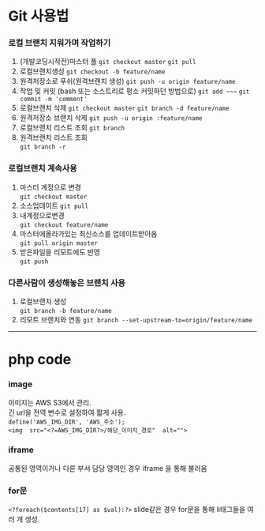 # Git 사용법

### 로컬 브랜치 지워가며 작업하기

1. (개발코딩시작전)마스터 풀
`git checkout master`
`git pull`
2. 로컬브랜치생성
`git checkout -b feature/name`
3. 원격저장소로 푸쉬(원격브랜치 생성)
`git push -u origin feature/name`
4. 작업 및 커밋 (bash 또는 소스트리로 평소 커밋하던 방법으로)
`git add ~~~`
`git commit -m 'comment'`
5. 로컬브랜치 삭제
`git checkout master`
`git branch -d feature/name`
6. 원격저장소 브랜치 삭제
`git push -u origin :feature/name`
7. 로컬브랜치 리스트 조회
`git branch`
8. 원격브랜치 리스트 조회  
`git branch -r`
  
### 로컬브랜치 계속사용

1. 마스터 계정으로 변경  
`git checkout master`
2. 소스업데이트
`git pull`
3. 내계정으로변경  
`git checkout feature/name`
4. 마스터에올라가있는 최신소스를 업데이트받아옴  
`git pull origin master`
5. 받은파일을 리모트에도 반영  
`git push`
  
### 다른사람이 생성해놓은 브랜치 사용

1. 로컬브랜치 생성  
`git branch -b feature/name`
2. 리모트 브랜치와 연동
`git branch --set-upstream-to=origin/feature/name`

---

# php code

### image
이미지는 AWS S3에서 관리.  
긴 url을 전역 변수로 설정하여 짧게 사용.  
 `define('AWS_IMG_DIR', 'AWS_주소');`  
 `<img  src="<?=AWS_IMG_DIR?>/해당_이미지_경로"  alt="">`  

### iframe
공통된 영역이거나 다른 부서 담당 영역인 경우 iframe 을 통해 불러옴

### for문
`<?foreach($contents[17] as $val):?>`
slide같은 경우 for문을 통해 li태그들을 여러 개 생성
